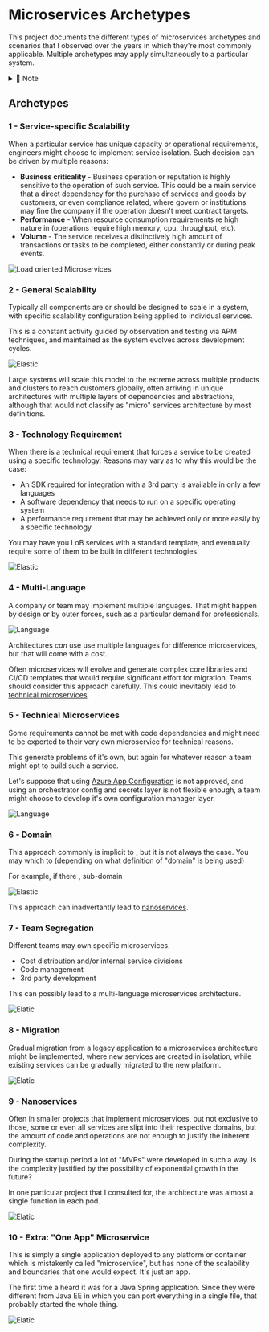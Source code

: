 # Microservices Archetypes

This project documents the different types of microservices archetypes and scenarios that I observed over the years in which they're most commonly applicable. Multiple archetypes may apply simultaneously to a particular system.

<details>
  <summary>📓 Note</summary>
  This guide does not affiliate itself to any particular technology or microservices definition, and also does not (or at very minimum tries not to) advocate XYZ techniques as good or bad.

  There's always trade offs and situations that are particular to some projects.

  Although the concept of what constitutes a "microservice" is more or less intuitively understood, it's definition and implementation still are a topic of discussion.

  Software engineers have been creating service isolation and independent scalability for decades without container orchestration. The advent and accessibility of container orchestrators, such as Service Fabric, Docker Swarm, Kubernetes, and others, allowed this technique to be available to everyone, but it's implementation is not mandatory. (Or is it? 🤔)
</details>



## Archetypes

### 1 - Service-specific Scalability

When a particular service has unique capacity or operational requirements, engineers might choose to implement service isolation. Such decision can be driven by multiple reasons:

- **Business criticality** - Business operation or reputation is highly sensitive to the operation of such service. This could be a main service that a direct dependency for the purchase of services and goods by customers, or even compliance related, where govern or institutions may fine the company if the operation doesn't meet contract targets.
- **Performance** - When resource consumption requirements re high nature in (operations require high memory, cpu, throughput, etc).
- **Volume** - The service receives a distinctively high amount of transactions or tasks to be completed, either constantly or during peak events.

![Load oriented Microservices][1]

### 2 - General Scalability

Typically all components are or should be designed to scale in a system, with specific scalability configuration being applied to individual services.

This is a constant activity guided by observation and testing via APM techniques, and maintained as the system evolves across development cycles.

![Elastic][2]

Large systems will scale this model to the extreme across multiple products and clusters to reach customers globally, often arriving in unique architectures with multiple layers of dependencies and abstractions, although that would not classify as "micro" services architecture by most definitions.


### 3 - Technology Requirement 

When there is a technical requirement that forces a service to be created using a specific technology. Reasons may vary as to why this would be the case:

- An SDK required for integration with a 3rd party is available in only a few languages
- A software dependency that needs to run on a specific operating system
- A performance requirement that may be achieved only or more easily by a specific technology

You may have you LoB services with a standard template, and eventually require some of them to be built in different technologies.

![Elastic][6]


### 4 - Multi-Language

A company or team may implement multiple languages. That might happen by design or by outer forces, such as a particular demand for professionals.

![Language][7]

Architectures _can_ use use multiple languages for difference microservices, but that will come with a cost.

Often microservices will evolve and generate complex core libraries and CI/CD templates that would require significant effort for migration. Teams should consider this approach carefully. This could inevitably lead to [technical microservices](#technical-microservices).


### 5 - Technical Microservices

Some requirements cannot be met with code dependencies and might need to be exported to their very own microservice for technical reasons.

This generate problems of it's own, but again for whatever reason a team might opt to build such a service.

Let's suppose that using [Azure App Configuration](https://azure.microsoft.com/en-us/services/app-configuration/) is not approved, and using an orchestrator config and secrets layer is not flexible enough, a team might choose to develop it's own configuration manager layer.

![Language][8]

### 6 - Domain

This approach commonly is implicit to , but it is not always the case. You may which to (depending on what definition of "domain" is being used)

For example, if there , sub-domain


![Elastic][3]

This approach can inadvertantly lead to [nanoservices](#nanoservices).

### 7 - Team Segregation

Different teams may own specific microservices.
- Cost distribution and/or internal service divisions
- Code management
- 3rd party development

This can possibly lead to a multi-language microservices architecture.

![Elatic][4]

### 8 - Migration

Gradual migration from a legacy application to a microservices architecture might be implemented, where new services are created in isolation, while existing services can be gradually migrated to the new platform.

![Elatic][5]

### 9 - Nanoservices

Often in smaller projects that implement microservices, but not exclusive to those, some or even all services are slipt into their respective domains, but the amount of code and operations are not enough to justify the inherent complexity.

During the startup period a lot of "MVPs" were developed in such a way. Is the complexity justified by the possibility of exponential growth in the future?

In one particular project that I consulted for, the architecture was almost a single function in each pod.

![Elatic][9]

### 10 - Extra: "One App" Microservice

This is simply a single application deployed to any platform or container which is mistakenly called "microservice", but has none of the scalability and boundaries that one would expect. It's just an app.

The first time a heard it was for a Java Spring application. Since they were different from Java EE in which you can port everything in a single file, that probably started the whole thing.

![Elatic][10]




[1]: assets/load.png
[2]: assets/elastic.png
[3]: assets/domain.png
[4]: assets/team.png
[5]: assets/migration.png
[6]: assets/tech.png
[7]: assets/language.png
[8]: assets/config.png
[9]: assets/nano.png
[10]: assets/app.png